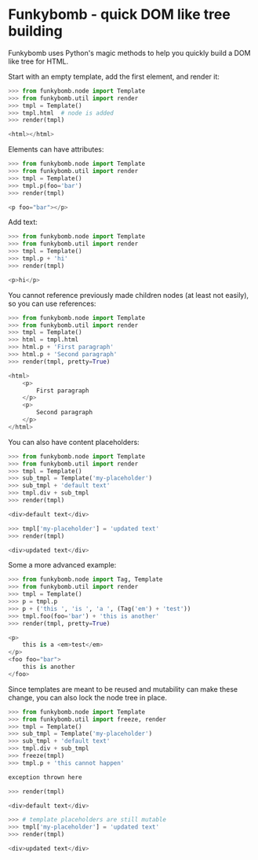 # Funkybomb - quick DOM like tree building

Funkybomb uses Python's magic methods to help you quickly build a DOM like tree
for HTML.

Start with an empty template, add the first element, and render it:

```python
>>> from funkybomb.node import Template
>>> from funkybomb.util import render
>>> tmpl = Template()
>>> tmpl.html  # node is added
>>> render(tmpl)

<html></html>
```

Elements can have attributes:

```python
>>> from funkybomb.node import Template
>>> from funkybomb.util import render
>>> tmpl = Template()
>>> tmpl.p(foo='bar')
>>> render(tmpl)

<p foo="bar"></p>
```

Add text:

```python
>>> from funkybomb.node import Template
>>> from funkybomb.util import render
>>> tmpl = Template()
>>> tmpl.p + 'hi'
>>> render(tmpl)

<p>hi</p>
```

You cannot reference previously made children nodes (at least not easily), so
you can use references:

```python
>>> from funkybomb.node import Template
>>> from funkybomb.util import render
>>> tmpl = Template()
>>> html = tmpl.html
>>> html.p + 'First paragraph'
>>> html.p + 'Second paragraph'
>>> render(tmpl, pretty=True)

<html>
    <p>
        First paragraph
    </p>
    <p>
        Second paragraph
    </p>
</html>
```

You can also have content placeholders:

```python
>>> from funkybomb.node import Template
>>> from funkybomb.util import render
>>> tmpl = Template()
>>> sub_tmpl = Template('my-placeholder')
>>> sub_tmpl + 'default text'
>>> tmpl.div + sub_tmpl
>>> render(tmpl)

<div>default text</div>

>>> tmpl['my-placeholder'] = 'updated text'
>>> render(tmpl)

<div>updated text</div>
```

Some a more advanced example:

```python
>>> from funkybomb.node import Tag, Template
>>> from funkybomb.util import render
>>> tmpl = Template()
>>> p = tmpl.p
>>> p + ('this ', 'is ', 'a ', (Tag('em') + 'test'))
>>> tmpl.foo(foo='bar') + 'this is another'
>>> render(tmpl, pretty=True)

<p>
    this is a <em>test</em>
</p>
<foo foo="bar">
    this is another
</foo>
```

Since templates are meant to be reused and mutability can make these change,
you can also lock the node tree in place.

```python
>>> from funkybomb.node import Template
>>> from funkybomb.util import freeze, render
>>> tmpl = Template()
>>> sub_tmpl = Template('my-placeholder')
>>> sub_tmpl + 'default text'
>>> tmpl.div + sub_tmpl
>>> freeze(tmpl)
>>> tmpl.p + 'this cannot happen'

exception thrown here

>>> render(tmpl)

<div>default text</div>

>>> # template placeholders are still mutable
>>> tmpl['my-placeholder'] = 'updated text'
>>> render(tmpl)

<div>updated text</div>
```
